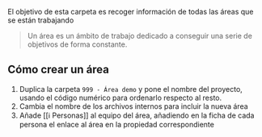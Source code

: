 El objetivo de esta carpeta es recoger información de todas las áreas que se están trabajando

> Un  área es un ámbito de trabajo dedicado a conseguir una serie de objetivos de forma constante.

## Cómo crear un área

1. Duplica la carpeta `999 - Área demo` y pone el nombre del proyecto, usando el código numérico para ordenarlo respecto al resto.
2. Cambia el nombre de los archivos internos para incluir la nueva área
3. Añade [[ℹ️ Personas]] al equipo del área, añadiendo en la ficha de cada persona el enlace al área en la propiedad correspondiente